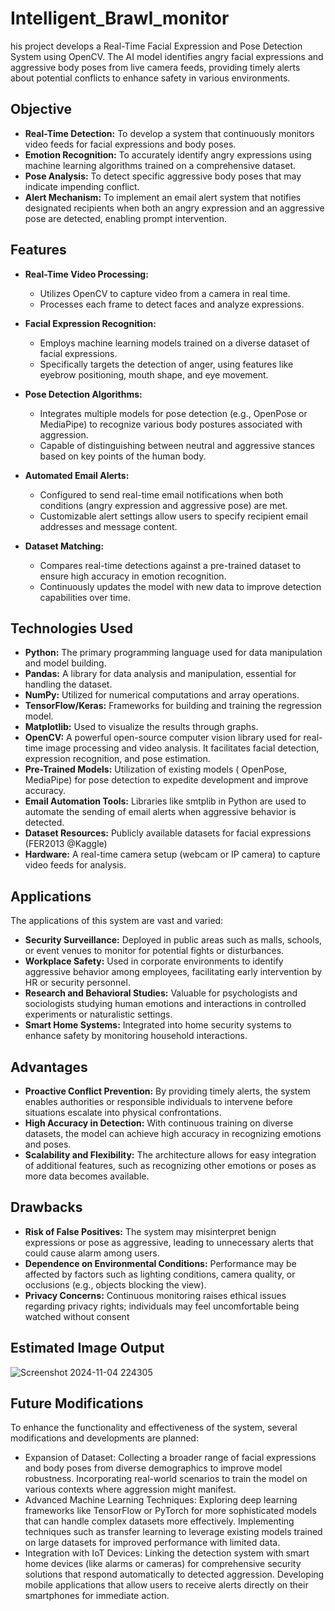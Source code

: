 # Intelligent_Brawl_monitor
his project develops a Real-Time Facial Expression and Pose Detection System using OpenCV. The AI model identifies angry facial expressions and aggressive body poses from live camera feeds, providing timely alerts about potential conflicts to enhance safety in various environments.

## Objective


- **Real-Time Detection:**
  To develop a system that continuously monitors video feeds for   facial expressions and body poses.
- **Emotion Recognition:** To accurately identify angry expressions using machine learning algorithms trained on a comprehensive dataset.
- **Pose Analysis:** To detect specific aggressive body poses that may indicate impending conflict.
- **Alert Mechanism:** To implement an email alert system that notifies designated recipients when both an angry expression and an aggressive pose are detected, enabling prompt intervention.

## Features

- **Real-Time Video Processing:**

  - Utilizes OpenCV to capture video from a camera in real time.
  - Processes each frame to detect faces and analyze expressions.
- **Facial Expression Recognition:**
  - Employs machine learning models trained on a diverse dataset of facial expressions.
  - Specifically targets the detection of anger, using features like eyebrow positioning, mouth shape, and eye movement.
- **Pose Detection Algorithms:**
  - Integrates multiple models for pose detection (e.g., OpenPose or MediaPipe) to recognize various body postures associated with aggression.
  - Capable of distinguishing between neutral and aggressive stances based on key points of the human body.
- **Automated Email Alerts:**
  - Configured to send real-time email notifications when both conditions (angry expression and aggressive pose) are met.
  - Customizable alert settings allow users to specify recipient email addresses and message content.
- **Dataset Matching:**
  - Compares real-time detections against a pre-trained dataset to ensure high accuracy in emotion recognition.
  - Continuously updates the model with new data to improve detection capabilities over time.
## Technologies Used
- **Python:** The primary programming language used for data manipulation and model building.
- **Pandas:** A library for data analysis and manipulation, essential for handling the dataset.
- **NumPy:** Utilized for numerical computations and array operations.
- **TensorFlow/Keras:** Frameworks for building and training the regression model.
- **Matplotlib:** Used to visualize the results through graphs.
- **OpenCV:** A powerful open-source computer vision library used for real-time image processing and video analysis. It facilitates facial detection, expression recognition, and pose estimation.
- **Pre-Trained Models:** Utilization of existing models ( OpenPose, MediaPipe) for pose detection to expedite development and improve accuracy.
- **Email Automation Tools:** Libraries like smtplib in Python are used to automate the sending of email alerts when aggressive behavior is detected.
- **Dataset Resources:** Publicly available datasets for facial expressions (FER2013 @Kaggle)
- **Hardware:** A real-time camera setup (webcam or IP camera) to capture video feeds for analysis.



## Applications

The applications of this system are vast and varied:
- **Security Surveillance:** Deployed in public areas such as malls, schools, or event venues to monitor for potential fights or disturbances.
- **Workplace Safety:** Used in corporate environments to identify aggressive behavior among employees, facilitating early intervention by HR or security personnel.
- **Research and Behavioral Studies:** Valuable for psychologists and sociologists studying human emotions and interactions in controlled experiments or naturalistic settings.
- **Smart Home Systems:** Integrated into home security systems to enhance safety by monitoring household interactions.
## Advantages
- **Proactive Conflict Prevention:** By providing timely alerts, the system enables authorities or responsible individuals to intervene before situations escalate into physical confrontations.
- **High Accuracy in Detection:** With continuous training on diverse datasets, the model can achieve high accuracy in recognizing emotions and poses.
- **Scalability and Flexibility:** The architecture allows for easy integration of additional features, such as recognizing other emotions or poses as more data becomes available.
## Drawbacks
- **Risk of False Positives:** The system may misinterpret benign expressions or pose as aggressive, leading to unnecessary alerts that could cause alarm among users.
- **Dependence on Environmental Conditions:** Performance may be affected by factors such as lighting conditions, camera quality, or occlusions (e.g., objects blocking the view).
- **Privacy Concerns:** Continuous monitoring raises ethical issues regarding privacy rights; individuals may feel uncomfortable being watched without consent
## Estimated Image Output

![![Screenshot 2024-11-04 224305](https://github.com/user-attachments/assets/b4d8d72f-41cd-4fc4-a560-6f9adfc0ccfa)
](https://via.placeholder.com/468x300?text=App+Screenshot+Here)





## Future Modifications
To enhance the functionality and effectiveness of the system, several modifications and developments are planned:
- Expansion of Dataset:
Collecting a broader range of facial expressions and body poses from diverse demographics to improve model robustness.
Incorporating real-world scenarios to train the model on various contexts where aggression might manifest.
- Advanced Machine Learning Techniques:
Exploring deep learning frameworks like TensorFlow or PyTorch for more sophisticated models that can handle complex datasets more effectively.
Implementing techniques such as transfer learning to leverage existing models trained on large datasets for improved performance with limited data.
- Integration with IoT Devices:
Linking the detection system with smart home devices (like alarms or cameras) for comprehensive security solutions that respond automatically to detected aggression.
Developing mobile applications that allow users to receive alerts directly on their smartphones for immediate action.


